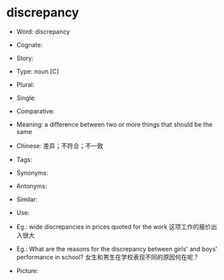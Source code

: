 # discrepancy

- Word: discrepancy
- Cognate: 
- Story: 

- Type: noun [C]
- Plural: 
- Single: 
- Comparative: 
- Meaning: a difference between two or more things that should be the same
- Chinese: 差异；不符合；不一致
- Tags: 
- Synonyms: 
- Antonyms: 
- Similar: 
- Use: 
- Eg.: wide discrepancies in prices quoted for the work 这项工作的报价出入很大
- Eg.: What are the reasons for the discrepancy between girls' and boys' performance in school? 女生和男生在学校表现不同的原因何在呢？
- Picture: 

